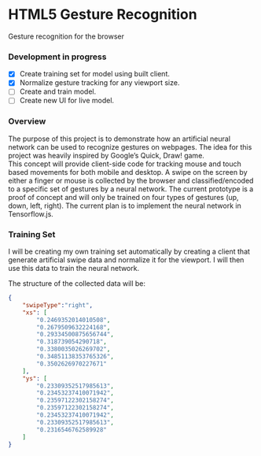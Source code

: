 # HTML5 Gesture Recognition
Gesture recognition for the browser

### Development in progress

* [x] Create training set for model using built client.
* [x] Normalize gesture tracking for any viewport size.
* [ ] Create and train model.
* [ ] Create new UI for live model.

### Overview
The purpose of this project is to demonstrate how an artificial neural network can be used to recognize gestures on webpages. The idea for this project was heavily inspired by Google’s Quick, Draw! game.<br>
This concept will provide client-side code for tracking mouse and touch based movements for both mobile and desktop. A swipe on the screen by either a finger or mouse is collected by the browser and classified/encoded to a specific set of gestures by a neural network. The current prototype is a proof of concept and will only be trained on four types of gestures (up, down, left, right). The current plan is to implement the neural network in Tensorflow.js.

### Training Set
I will be creating my own training set automatically by creating a client that generate artificial swipe data and normalize it for the viewport. I will then use this data to train the neural network.

The structure of the collected data will be:
```JSON
{
	"swipeType":"right",
	"xs": [
		"0.2469352014010508",
		"0.2679509632224168",
		"0.29334500875656744",
		"0.318739054290718",
		"0.3380035026269702",
		"0.34851138353765326",
		"0.3502626970227671"
	],
	"ys": [
		"0.23309352517985613",
		"0.23453237410071942",
		"0.23597122302158274",
		"0.23597122302158274",
		"0.23453237410071942",
		"0.23309352517985613",
		"0.2316546762589928"
	]
}
```
